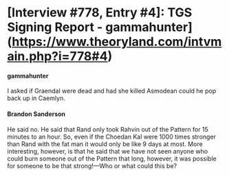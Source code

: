 # [Interview #778, Entry #4]: TGS Signing Report - gammahunter](https://www.theoryland.com/intvmain.php?i=778#4)

#### gammahunter

I asked if Graendal were dead and had she killed Asmodean could he pop back up in Caemlyn.

#### Brandon Sanderson

He said no. He said that Rand only took Rahvin out of the Pattern for 15 minutes to an hour. So, even if the Choedan Kal were 1000 times stronger than Rand with the fat man it would only be like 9 days at most. More interesting, however, is that he said that we have not seen anyone who could burn someone out of the Pattern that long, however, it was possible for someone to be that strong!—Who or what could this be?

